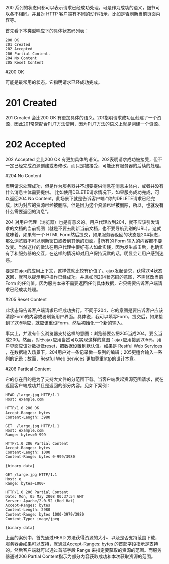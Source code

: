 
200 系列的状态码都可以表示请求已经成功处理。可是作为成功的语义，细节可以各不相同。并且对 HTTP 客户端有不同的动作指示，比如是否刷新当前页面内容等。

首先看下本类型响应下的具体状态码列表：

    200 OK
    201 Created 
    202 Accepted 
    206 Partial Content. 
    204 No Content
    205 Reset Content

#200 OK

可能是最常用的状态。它指明请求已经成功完成。

#  201 Created 

201 Created 会比200 OK 有更加具体的语义。201指明请求成功且创建了一个资源，因此201常常配合PUT方法使用，因为PUT方法的语义上就是创建一个资源。

#  202 Accepted

202 Accepted 会比200 OK 有更加具体的语义。202表明请求成功被接受，但不一定已经完成资源创建或者修改，而只是被接受，可能还有服务器的后续的处理。

#204 No Content

表明请求处理成功，但是作为服务器并不想要提供消息在消息主体内，或者并没有什么消息主体需要提供。 比如使用DELETE请求情况下，如果服务成功完成，可以返回204 No Content。此场景下就是告诉客户端:"你的DELETE请求已经完成，因为对应的资源已经被删除，但是因为这个资源已经被删除，所以，也就没有什么需要返回的消息”。

204 对用户代理（浏览器）也是有意义的。用户代理收到204，就不应该引发请求的文档的当前视图（就是不要去刷新当前文档，也不要导航到别的URL）。这就意味着，如果有一个 HTML Form然后提交，如果服务器返回的状态是204状态，那么浏览器不可以刷新窗口或者到其他的页面。所有的 Form 输入的内容都不要改变。当然这样的做法在用户代理中很好有人如此实践，因为发生点击后，也确实有了和服务器的交互，在这样的情况却对用户保持沉默的话，明显会让用户感到迷惑。

要是在ajax的应用上下文，这样做就比较有价值了。ajax发起请求，获得204状态返回，就可以提示用户操作已经成功。并且如同204状态码的意图，不需修改当前 Form 的任何值。因为服务本来不需要返回任何具体数据，它只需要告诉客户端请求已经成功处理。
 

#205 Reset Content

此状态码告诉客户端请求已经成功执行。不同于204，它的意图是要告诉客户应该清除Form的内容或者刷新用户界面。具体说，我可以填写Form，提交后，如果接到了205响应，就应该重设Form，然后初始化一个新的输入。

事实上，并没有什么浏览器支持这样的意图：浏览器要么把205当成204，要么当成200。然而，对于ajax应用当然可以实现这样的意图：ajax应用接到205码，用户界面应该对数据做reset，把数据设置到默认值。如果是 Restful Web Services ，在数据输入场景下，204用户对一条记录做一系列的编辑；205更适合输入一系列的记录；故而，Restful Web Services 更加尊重http的设计本意。

#206 Partical Content

它的存在目的是为了支持大文件的分范围下载。当客户端发起资源范围请求，就在返回客户端成功并且是返回的部分内容。见如下案例：

    HEAD /large.jpg HTTP/1.1
    Host: example.com
     
    HTTP/1.0 200 OK
    Accept-Ranges: bytes
    Content-Length: 3980

    GET  /large.jpg HTTP/1.1
    Host: example.com
    Range: bytes=0-999
     
    HTTP/1.0 206 Partial Content
    Accept-Ranges: bytes
    Content-Length: 1000
    Content-Range: bytes 0-999/3980
     
    {binary data}

    GET /large.jpg HTTP/1.1
    Host: e
    Range: bytes=1000-
     
    HTTP/1.0 206 Partial Content
    Date: Mon, 05 May 2008 00:37:54 GMT
    Server: Apache/2.0.52 (Red Hat)
    Accept-Ranges: bytes
    Content-Length: 2980
    Content-Range: bytes 1000-3979/3980
    Content-Type: image/jpeg
     
    {binary data}
  
上面的案例中，首先通过HEAD 方法获得资源的大小、以及是否支持范围下载，服务器会如果可以支持，就通过Accept-Ranges: bytes 的首部字段指示是支持的。然后客户端就可以通过首部字段 Range 来指定要获取的资源的范围。而服务器通过206  Partial Content指示为部分内容获取成功和本次获取资源的范围。






